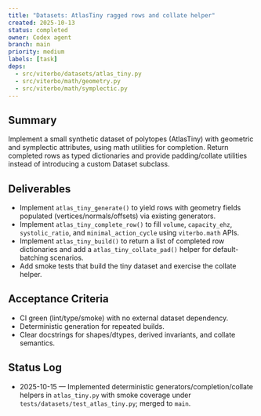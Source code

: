 ```yaml
---
title: "Datasets: AtlasTiny ragged rows and collate helper"
created: 2025-10-13
status: completed
owner: Codex agent
branch: main
priority: medium
labels: [task]
deps:
  - src/viterbo/datasets/atlas_tiny.py
  - src/viterbo/math/geometry.py
  - src/viterbo/math/symplectic.py
---
```


## Summary

Implement a small synthetic dataset of polytopes (AtlasTiny) with geometric and symplectic attributes, using math utilities for completion. Return completed rows as typed dictionaries and provide padding/collate utilities instead of introducing a custom Dataset subclass.

## Deliverables

- Implement `atlas_tiny_generate()` to yield rows with geometry fields populated (vertices/normals/offsets) via existing generators.
- Implement `atlas_tiny_complete_row()` to fill `volume`, `capacity_ehz`, `systolic_ratio`, and `minimal_action_cycle` using `viterbo.math` APIs.
- Implement `atlas_tiny_build()` to return a list of completed row dictionaries and add a `atlas_tiny_collate_pad()` helper for default-batching scenarios.
- Add smoke tests that build the tiny dataset and exercise the collate helper.

## Acceptance Criteria

- CI green (lint/type/smoke) with no external dataset dependency.
- Deterministic generation for repeated builds.
- Clear docstrings for shapes/dtypes, derived invariants, and collate semantics.

## Status Log

- 2025-10-15 — Implemented deterministic generators/completion/collate helpers in `atlas_tiny.py` with smoke coverage under `tests/datasets/test_atlas_tiny.py`; merged to `main`.
